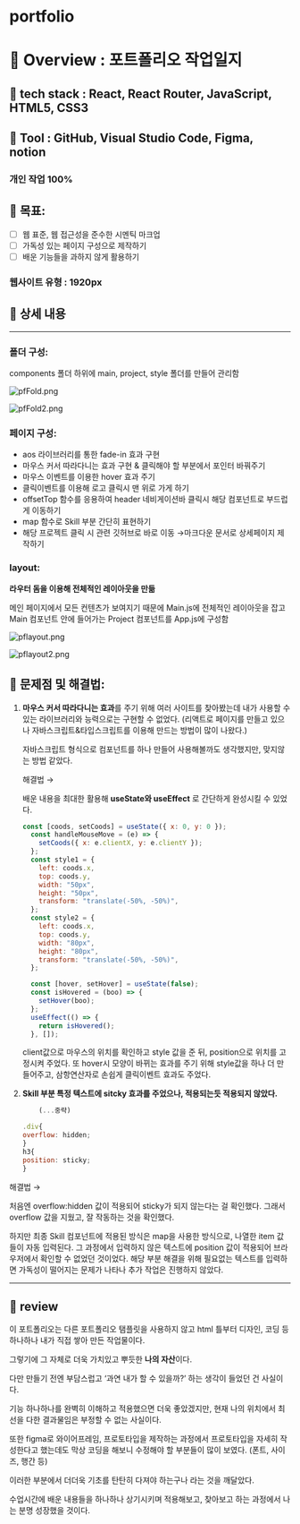 # portfolio
# 📌 Overview : 포트폴리오 작업일지

## **📝 tech stack : React, React Router, JavaScript, HTML5, CSS3**

## **🔨 Tool : GitHub, Visual Studio Code, Figma, notion**

### **개인 작업 100%**

## **🔔 목표:**

- [ ]  웹 표준, 웹 접근성을 준수한 시멘틱 마크업
- [ ]  가독성 있는 페이지 구성으로 제작하기
- [ ]  배운 기능들을 과하지 않게 활용하기

### **웹사이트 유형 : 1920px**

## **📃 상세 내용**

---

### 폴더 구성:

components 폴더 하위에 main, project, style 폴더를 만들어 관리함

![pfFold.png](https://github.com/yis-park/portfolio/blob/main/%F0%9F%93%8C%20Overview%20%ED%8F%AC%ED%8A%B8%ED%8F%B4%EB%A6%AC%EC%98%A4%20%EC%9E%91%EC%97%85%EC%9D%BC%EC%A7%80%20f5d7273b6c8e4dd98c199c7285722b73/pfFold.png?raw=true)

![pfFold2.png](https://github.com/yis-park/portfolio/blob/main/%F0%9F%93%8C%20Overview%20%ED%8F%AC%ED%8A%B8%ED%8F%B4%EB%A6%AC%EC%98%A4%20%EC%9E%91%EC%97%85%EC%9D%BC%EC%A7%80%20f5d7273b6c8e4dd98c199c7285722b73/pfFold2.png?raw=true)

### **페이지 구성:**

- aos 라이브러리를 통한 fade-in 효과 구현
- 마우스 커서 따라다니는 효과 구현 & 클릭해야 할 부분에서 포인터 바꿔주기
- 마우스 이벤트를 이용한 hover 효과 주기
- 클릭이벤트를 이용해 로고 클릭시 맨 위로 가게 하기
- offsetTop 함수를 응용하여 header 네비게이션바 클릭시 해당 컴포넌트로 부드럽게 이동하기
- map 함수로 Skill 부분 간단히 표현하기
- 해당 프로젝트 클릭 시 관련 깃허브로 바로 이동 →마크다운 문서로 상세페이지 제작하기

### **layout:**

**라우터 돔을 이용해 전체적인 레이아웃을 만듦**

메인 페이지에서 모든 컨텐츠가 보여지기 때문에 Main.js에 전체적인 레이아웃을 잡고 Main 컴포넌트 안에 들어가는 Project 컴포넌트를 App.js에 구성함

![pflayout.png](https://github.com/yis-park/portfolio/blob/main/%F0%9F%93%8C%20Overview%20%ED%8F%AC%ED%8A%B8%ED%8F%B4%EB%A6%AC%EC%98%A4%20%EC%9E%91%EC%97%85%EC%9D%BC%EC%A7%80%20f5d7273b6c8e4dd98c199c7285722b73/pflayout.png?raw=true)

![pflayout2.png](https://github.com/yis-park/portfolio/blob/main/%F0%9F%93%8C%20Overview%20%ED%8F%AC%ED%8A%B8%ED%8F%B4%EB%A6%AC%EC%98%A4%20%EC%9E%91%EC%97%85%EC%9D%BC%EC%A7%80%20f5d7273b6c8e4dd98c199c7285722b73/pflayout2.png?raw=true)

## 👏 문제점 및 해결법:

1. **마우스 커서 따라다니는 효과**를 주기 위해 여러 사이트를 찾아봤는데 내가 사용할 수 있는 라이브러리와 능력으로는 구현할 수 없었다. (리액트로 페이지를 만들고 있으나 자바스크립트&타입스크립트를 이용해 만드는 방법이 많이 나왔다.) 
    
    자바스크립트 형식으로 컴포넌트를 하나 만들어 사용해볼까도 생각했지만, 맞지않는 방법 같았다.
    
    해결법 → 
    
    배운 내용을 최대한 활용해 **useState와 useEffect** 로 간단하게 완성시킬 수 있었다.
    
    ```jsx
    const [coods, setCoods] = useState({ x: 0, y: 0 });
      const handleMouseMove = (e) => {
        setCoods({ x: e.clientX, y: e.clientY });
      };
      const style1 = {
        left: coods.x,
        top: coods.y,
        width: "50px",
        height: "50px",
        transform: "translate(-50%, -50%)",
      };
      const style2 = {
        left: coods.x,
        top: coods.y,
        width: "80px",
        height: "80px",
        transform: "translate(-50%, -50%)",
      };
    
      const [hover, setHover] = useState(false);
      const isHovered = (boo) => {
        setHover(boo);
      };
      useEffect(() => {
        return isHovered();
      }, []);
    ```
    
    client값으로 마우스의 위치를 확인하고 style 값을 준 뒤, position으로 위치를 고정시켜 주었다. 또 hover시 모양이 바뀌는 효과를 주기 위해 style값을 하나 더 만들어주고, 삼항연산자로 손쉽게 클릭이벤트 효과도 주었다.
    
2. **Skill 부분 특정 텍스트에 sitcky 효과를 주었으나, 적용되는듯 적용되지 않았다.**
    
    ```jsx
    	(...중략)
    
    .div{
    overflow: hidden;
    }
    h3{
    position: sticky;
    }
    ```
    

해결법 →

처음엔 overflow:hidden 값이 적용되어 sticky가 되지 않는다는 걸 확인했다. 그래서 overflow 값을 지웠고, 잘 작동하는 것을 확인했다.

하지만 최종 Skill 컴포넌트에 적용된 방식은 map을 사용한 방식으로, 나열한 item 값들이 자동 입력된다. 그 과정에서 입력하지 않은 텍스트에 position 값이 적용되어 브라우저에서 확인할 수 없었던 것이었다. 해당 부분 해결을 위해 필요없는 텍스트를 입력하면 가독성이 떨어지는 문제가 나타나 추가 작업은 진행하지 않았다.

---

## **📃 review**

이 포트폴리오는 다른 포트폴리오 탬플릿을 사용하지 않고 html 틀부터 디자인, 코딩 등 하나하나 내가 직접 쌓아 만든 작업물이다. 

그렇기에 그 자체로 더욱 가치있고 뿌듯한 **나의 자산**이다.

다만 만들기 전엔 부담스럽고 ‘과연 내가 할 수 있을까?’ 하는 생각이 들었던 건 사실이다.

기능 하나하나를 완벽히 이해하고 적용했으면 더욱 좋았겠지만, 현재 나의 위치에서 최선을 다한 결과물임은 부정할 수 없는 사실이다.

또한  figma로 와이어프레임, 프로토타입을 제작하는 과정에서 프로토타입을 자세히 작성한다고 했는데도 막상 코딩을 해보니 수정해야 할 부분들이 많이 보였다. (폰트, 사이즈, 행간 등)

이러한 부분에서 더더욱 기초를 탄탄히 다져야 하는구나 라는 것을 깨달았다.

수업시간에 배운 내용들을 하나하나 상기시키며 적용해보고, 찾아보고 하는 과정에서 나는 분명 성장했을 것이다.
